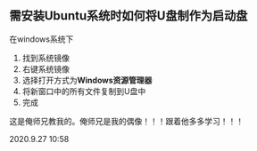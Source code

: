 ## 需安装Ubuntu系统时如何将U盘制作为启动盘

在windows系统下

1. 找到系统镜像
2. 右键系统镜像
3. 选择打开方式为**Windows资源管理器**
4. 将新窗口中的所有文件复制到U盘中
5. 完成



这是俺师兄教我的。俺师兄是我的偶像！！！跟着他多多学习！！！

2020.9.27 10:58

